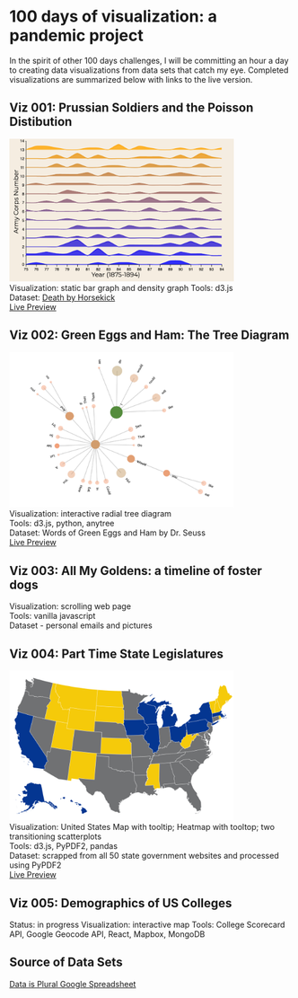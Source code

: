 # 100 days of visualization: a pandemic project
  In the spirit of other 100 days challenges, I will be committing an hour a day to creating data visualizations from data sets that catch my eye. Completed visualizations are summarized below with links to the live version.  

## Viz 001: Prussian Soldiers and the Poisson Distibution 
<a href="http://www.priyamisner.com/viz/poisson/index.html"><img src="./img/poissoncover.png" width="400" />  </a>  
Visualization: static bar graph and density graph 
Tools: d3.js  
Dataset: <a href="https://books.google.com/books?id=dh24EaSrmBkC&pg=PA92&lpg=PA92&dq=prussian+horse+poisson&source=bl&ots=n9t9plYWJq&sig=ACfU3U0Yy-D3if4ei9BW0yqfLAbbbl_WZA&hl=en&sa=X&ved=2ahUKEwiDo5Oy9pjqAhWIq54KHRm8DuY4ChDoATABegQICBAB">Death by Horsekick</a>   
<a href="http://www.priyamisner.com/viz/poisson/index.html">Live Preview</a>   

## Viz 002: Green Eggs and Ham: The Tree Diagram
<a href="http://www.priyamisner.com/viz/greeneggs/index.html"><img src="./img/greeneggs.png" width="400" />  </a>    
Visualization: interactive radial tree diagram  
Tools: d3.js, python, anytree   
Dataset: Words of Green Eggs and Ham by Dr. Seuss  
<a href="http://www.priyamisner.com/viz/greeneggs/index.html">Live Preview</a>

## Viz 003: All My Goldens: a timeline of foster dogs
Visualization: scrolling web page  
Tools: vanilla javascript  
Dataset - personal emails and pictures  

## Viz 004: Part Time State Legislatures
<a href="http://www.priyamisner.com/viz/parttimelegis/index.html"><img src="./img/parttime.png" width="400" /> </a>  
Visualization: United States Map with tooltip; Heatmap with tooltop; two transitioning scatterplots  
Tools: d3.js, PyPDF2, pandas    
Dataset: scrapped from all 50 state government websites and processed using PyPDF2   
<a href="http://www.priyamisner.com/viz/parttimelegis/index.html">Live Preview</a>


## Viz 005: Demographics of US Colleges
Status: in progress
Visualization: interactive map
Tools: College Scorecard API, Google Geocode API, React, Mapbox, MongoDB 



## Source of Data Sets
[Data is Plural Google Spreadsheet](https://docs.google.com/spreadsheets/d/1wZhPLMCHKJvwOkP4juclhjFgqIY8fQFMemwKL2c64vk/edit#gid=0)
